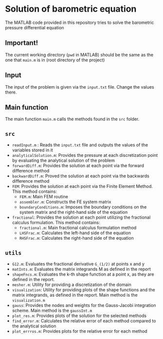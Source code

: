 # Solution of barometric equation

The MATLAB code provided in this repository tries to solve the barometric pressure differential equation

## Important!

The current working directory (```pwd``` in MATLAB) should be the same as the one that ```main.m``` is in (root directory of the project)
## Input

The input of the problem is given via the ```input.txt``` file. Change the values there.

## Main function
The main function ```main.m``` calls the methods found in the ```src``` folder.

## ```src```

- ```readInput.m``` : Reads the ```input.txt``` file and outputs the values of the variables stored in it
- ```analyticalSolution.m```: Provides the pressure at each discretization point by evaluating the analytical solution of the problem
- ```forwardDiff.m```: Provides the solution at each point via the forward difference method
- ```backwardDiff.m```: Proved the solution at each point via the backwards difference method
- ```FEM```: Provides the solution at each point via the Finite Element Method. This method contains:
  - ```FEM.m```: Main FEM routine
  - ```assembler.m```: Constructs the FE system matrix
  - ```boundaryConditions.m```: Imposes the boundary conditions on the system matrix and the right-hand side of the equation
- ```fractional```: Provides the solution at each point utilizing the fractional calculus formulation. This method contains:
  - ```fractional.m```: Main fractional calculus formulation method
  - ```LHSFrac.m```: Calculates the left-hand side of the equation
  - ```RHSFrac.m```: Calculates the right-hand side of the equation

## ```utils```

- ```G12.m```: Evaluates the fractional derivative ```G_(1/2)``` at points x and y
- ```matInts.m```: Evaluates the matrix integrands M as defined in the report
- ```shapeFncs.m```: Evaluates the k-th shape function at a point x, as they are defined in the report.
- ```mesher.m```: Utility for providing a discretization of the domain
- ```visualization```: Utility for providing plots of the shape functions and the matrix integrands, as defined in the report. Main method is the ```visualization.m```
- ```gauss```: Provides the nodes and weights for the Gauss-Jacobi integration scheme. Main method is the ```gaussInt.m```
- ```plot_res.m```: Provides plots of the solution for the selected methods
- ```find_error.m```: Calculates the relative error of each method compared to the analytical solution
- ```plot_errros.m```: Provides plots for the relative error for each method
